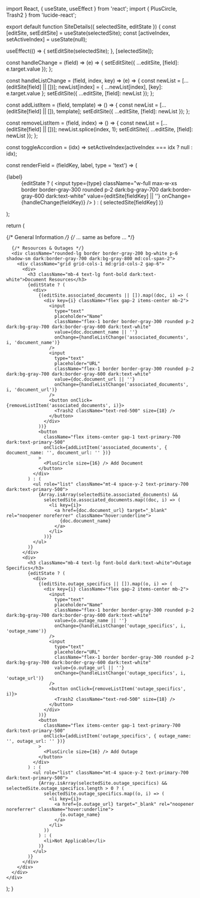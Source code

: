 import React, { useState, useEffect } from 'react';
import { PlusCircle, Trash2 } from 'lucide-react';

export default function SiteDetails({ selectedSite, editState }) {
  const [editSite, setEditSite] = useState(selectedSite);
  const [activeIndex, setActiveIndex] = useState(null);

  useEffect(() => {
    setEditSite(selectedSite);
  }, [selectedSite]);

  const handleChange = (field) => (e) => {
    setEditSite({ ...editSite, [field]: e.target.value });
  };

  const handleListChange = (field, index, key) => (e) => {
    const newList = [...(editSite[field] || [])];
    newList[index] = { ...newList[index], [key]: e.target.value };
    setEditSite({ ...editSite, [field]: newList });
  };

  const addListItem = (field, template) => () => {
    const newList = [...(editSite[field] || []), template];
    setEditSite({ ...editSite, [field]: newList });
  };

  const removeListItem = (field, index) => () => {
    const newList = [...(editSite[field] || [])];
    newList.splice(index, 1);
    setEditSite({ ...editSite, [field]: newList });
  };

  const toggleAccordion = (idx) => setActiveIndex(activeIndex === idx ? null : idx);

  const renderField = (fieldKey, label, type = 'text') => (
    <dl className="py-4 sm:flex sm:items-center sm:justify-between sm:gap-4" key={fieldKey}>
      <dt className="whitespace-nowrap font-semibold text-gray-900 dark:text-white">
        {label}
      </dt>
      <dd className="mt-2 text-gray-500 dark:text-gray-400 sm:mt-0 sm:text-right">
        {editState ? (
          <input
            type={type}
            className="w-full max-w-xs border border-gray-300 rounded p-2 dark:bg-gray-700 dark:border-gray-600 dark:text-white"
            value={editSite[fieldKey] || ''}
            onChange={handleChange(fieldKey)}
          />
        ) : (
          selectedSite[fieldKey]
        )}
      </dd>
    </dl>
  );

  return (
    <div className="grid grid-cols-1 md:grid-cols-2 gap-4 mt-6">
      {/* General Information */}
      {/* ... same as before ... */}

      {/* Resources & Outages */}
      <div className="rounded-lg border border-gray-200 bg-white p-6 shadow-sm dark:border-gray-700 dark:bg-gray-800 md:col-span-2">
        <div className="grid grid-cols-1 md:grid-cols-2 gap-6">
          <div>
            <h3 className="mb-4 text-lg font-bold dark:text-white">Document Resources</h3>
            {editState ? (
              <div>
                {(editSite.associated_documents || []).map((doc, i) => (
                  <div key={i} className="flex gap-2 items-center mb-2">
                    <input
                      type="text"
                      placeholder="Name"
                      className="flex-1 border border-gray-300 rounded p-2 dark:bg-gray-700 dark:border-gray-600 dark:text-white"
                      value={doc.document_name || ''}
                      onChange={handleListChange('associated_documents', i, 'document_name')}
                    />
                    <input
                      type="text"
                      placeholder="URL"
                      className="flex-1 border border-gray-300 rounded p-2 dark:bg-gray-700 dark:border-gray-600 dark:text-white"
                      value={doc.document_url || ''}
                      onChange={handleListChange('associated_documents', i, 'document_url')}
                    />
                    <button onClick={removeListItem('associated_documents', i)}>
                      <Trash2 className="text-red-500" size={18} />
                    </button>
                  </div>
                ))}
                <button
                  className="flex items-center gap-1 text-primary-700 dark:text-primary-500"
                  onClick={addListItem('associated_documents', { document_name: '', document_url: '' })}
                >
                  <PlusCircle size={16} /> Add Document
                </button>
              </div>
            ) : (
              <ul role="list" className="mt-4 space-y-2 text-primary-700 dark:text-primary-500">
                {Array.isArray(selectedSite.associated_documents) &&
                  selectedSite.associated_documents.map((doc, i) => (
                    <li key={i}>
                      <a href={doc.document_url} target="_blank" rel="noopener noreferrer" className="hover:underline">
                        {doc.document_name}
                      </a>
                    </li>
                  ))}
              </ul>
            )}
          </div>
          <div>
            <h3 className="mb-4 text-lg font-bold dark:text-white">Outage Specifics</h3>
            {editState ? (
              <div>
                {(editSite.outage_specifics || []).map((o, i) => (
                  <div key={i} className="flex gap-2 items-center mb-2">
                    <input
                      type="text"
                      placeholder="Name"
                      className="flex-1 border border-gray-300 rounded p-2 dark:bg-gray-700 dark:border-gray-600 dark:text-white"
                      value={o.outage_name || ''}
                      onChange={handleListChange('outage_specifics', i, 'outage_name')}
                    />
                    <input
                      type="text"
                      placeholder="URL"
                      className="flex-1 border border-gray-300 rounded p-2 dark:bg-gray-700 dark:border-gray-600 dark:text-white"
                      value={o.outage_url || ''}
                      onChange={handleListChange('outage_specifics', i, 'outage_url')}
                    />
                    <button onClick={removeListItem('outage_specifics', i)}>
                      <Trash2 className="text-red-500" size={18} />
                    </button>
                  </div>
                ))}
                <button
                  className="flex items-center gap-1 text-primary-700 dark:text-primary-500"
                  onClick={addListItem('outage_specifics', { outage_name: '', outage_url: '' })}
                >
                  <PlusCircle size={16} /> Add Outage
                </button>
              </div>
            ) : (
              <ul role="list" className="mt-4 space-y-2 text-primary-700 dark:text-primary-500">
                {Array.isArray(selectedSite.outage_specifics) && selectedSite.outage_specifics.length > 0 ? (
                  selectedSite.outage_specifics.map((o, i) => (
                    <li key={i}>
                      <a href={o.outage_url} target="_blank" rel="noopener noreferrer" className="hover:underline">
                        {o.outage_name}
                      </a>
                    </li>
                  ))
                ) : (
                  <li>Not Applicable</li>
                )}
              </ul>
            )}
          </div>
        </div>
      </div>
    </div>
  );
}
